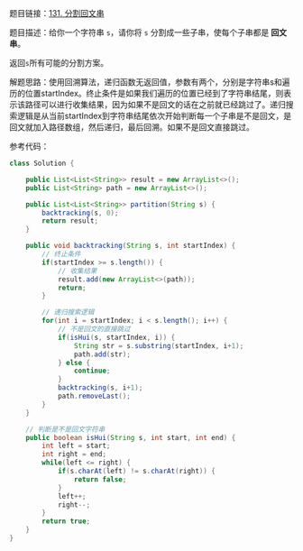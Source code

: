 题目链接：[131. 分割回文串](https://leetcode.cn/problems/palindrome-partitioning/description/)

题目描述：给你一个字符串 `s`，请你将 `s` 分割成一些子串，使每个子串都是 **回文串**。

返回`s`所有可能的分割方案。

解题思路：使用回溯算法，递归函数无返回值，参数有两个，分别是字符串s和遍历的位置startIndex。终止条件是如果我们遍历的位置已经到了字符串结尾，则表示该路径可以进行收集结果，因为如果不是回文的话在之前就已经跳过了。递归搜索逻辑是从当前startIndex到字符串结尾依次开始判断每一个子串是不是回文，是回文就加入路径数组，然后递归，最后回溯。如果不是回文直接跳过。

参考代码：

```java
class Solution {

    public List<List<String>> result = new ArrayList<>();
    public List<String> path = new ArrayList<>();

    public List<List<String>> partition(String s) {
        backtracking(s, 0);
        return result;
    }

    public void backtracking(String s, int startIndex) {
        // 终止条件
        if(startIndex >= s.length()) {
            // 收集结果
            result.add(new ArrayList<>(path));
            return;
        }

        // 递归搜索逻辑
        for(int i = startIndex; i < s.length(); i++) {
            // 不是回文的直接跳过
            if(isHui(s, startIndex, i)) {
                String str = s.substring(startIndex, i+1);
                path.add(str);
            } else {
                continue;
            }
            backtracking(s, i+1);
            path.removeLast();
        }
    }

    // 判断是不是回文字符串
    public boolean isHui(String s, int start, int end) {
        int left = start;
        int right = end;
        while(left <= right) {
            if(s.charAt(left) != s.charAt(right)) {
                return false;
            }
            left++;
            right--;
        }
        return true;
    }
}
```
